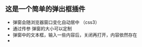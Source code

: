 ## 这是一个简单的弹出框插件
   - 弹窗会随浏览器窗口变化自动居中 （css3）
   - 通过传参 弹窗的大小可以定制
   - 弹窗中的文本框，输入一些内容后，关闭再打开，内容依然存在
   - 
##